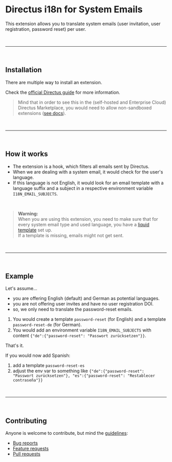 # Directus i18n for System Emails

This extension allows you to translate system emails (user invitation, user registration, password reset) per user.

<br />

---

<br />

## Installation

There are multiple way to install an extension.

Check the [official Directus guide](https://docs.directus.io/extensions/installing-extensions.html) for more information.

> Mind that in order to see this in the (self-hosted and Enterprise Cloud) Directus Marketplace, you would need to allow non-sandboxed extensions ([see docs](https://docs.directus.io/self-hosted/config-options.html#marketplace)).

<br />

---

<br />

## How it works

* The extension is a hook, which filters all emails sent by Directus.
* When we are dealing with a system email, it would check for the user's language.
* If this language is not English, it would look for an email template with a language suffix and a subject in a respective environment variable `I18N_EMAIL_SUBJECTS`.

<br />

> **Warning:**  
> When you are using this extension, you need to make sure that for every system email type and used language, you have a [liquid template](https://docs.directus.io/self-hosted/email-templates.html) set up.  
> If a template is missing, emails might not get sent.

<br />

---

<br />

## Example

Let's assume...

* you are offering English (default) and German as potential languages.  
* you are not offering user invites and have no user registration DOI.
* so, we only need to translate the password-reset emails.

1. You would create a template `password-reset` (for English) and a template `password-reset-de` (for German).
2. You would add an environment variable `I18N_EMAIL_SUBJECTS` with content `{"de":{"password-reset": "Passwort zurücksetzen"}}`.

That's it.

If you would now add Spanish:

1. add a template `password-reset-es`
2. adjust the env var to something like `{"de":{"password-reset": "Passwort zurücksetzen"}, "es":{"password-reset": "Restablecer contraseña"}}`

<br />

---

<br />

## Contributing

Anyone is welcome to contribute, but mind the [guidelines](.github/CONTRIBUTING.md):

- [Bug reports](.github/CONTRIBUTING.md#bugs)
- [Feature requests](.github/CONTRIBUTING.md#features)
- [Pull requests](.github/CONTRIBUTING.md#pull-requests)
